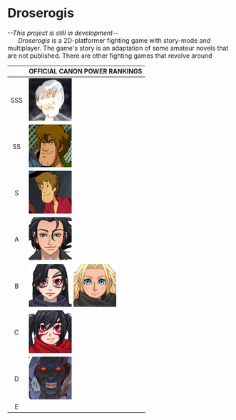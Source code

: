# Droserogis

<p>
    <i>--This project is still in development--</i><br>
    &nbsp;&nbsp;&nbsp;&nbsp;&nbsp;&nbsp;<i>Droserogis</i> is a 2D-platformer fighting game with story-mode and
    multiplayer. The game's story is an adaptation of some amateur novels that are not published. There are other
    fighting games that revolve around 
</p>

|     | OFFICIAL CANON POWER RANKINGS |
|:---:|-------------------------------|
| SSS |![alt text][instinct]          |
| SS  |![alt text][verde]             |
| S   |![alt text][rojo]              |
| A   |![alt text][brennan]           |
| B   |![alt text][cynthia] ![alt text][fuu]|
| C   |![alt text][lyra]              |
| D   |![alt text][ghost]             |
| E   |                               |

[instinct]: https://github.com/magyk81/Gathering_the_Roses/blob/master/Resources/Images/Shaggy_Ultra_Instrinct.png
[verde]: https://github.com/magyk81/Gathering_the_Roses/blob/master/Resources/Images/Shaggy_Verde.png
[rojo]: https://github.com/magyk81/Gathering_the_Roses/blob/master/Resources/Images/Shaggy_Rojo.png
[brennan]: https://github.com/magyk81/Gathering_the_Roses/blob/master/Resources/Images/Brennan.png
[lyra]: https://github.com/magyk81/Gathering_the_Roses/blob/master/Resources/Images/Lyra.png
[cynthia]: https://github.com/magyk81/Gathering_the_Roses/blob/master/Resources/Images/Cynthia.png
[fuu]: https://github.com/magyk81/Gathering_the_Roses/blob/master/Resources/Images/Fuu.png
[ghost]: https://github.com/magyk81/Gathering_the_Roses/blob/master/Resources/Images/Ghost_Boss.png
